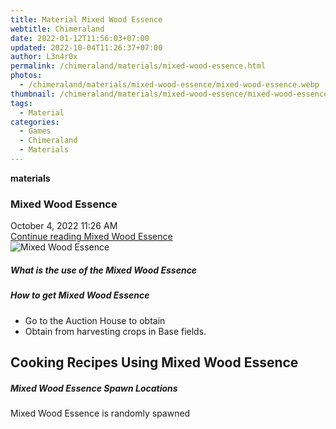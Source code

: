 ```yaml
---
title: Material Mixed Wood Essence
webtitle: Chimeraland
date: 2022-01-12T11:56:03+07:00
updated: 2022-10-04T11:26:37+07:00
author: L3n4r0x
permalink: /chimeraland/materials/mixed-wood-essence.html
photos:
  - /chimeraland/materials/mixed-wood-essence/mixed-wood-essence.webp
thumbnail: /chimeraland/materials/mixed-wood-essence/mixed-wood-essence.webp
tags:
  - Material
categories:
  - Games
  - Chimeraland
  - Materials
---
```


<section id="bootstrap-wrapper">
  <link
    rel="stylesheet"
    href="https://cdn.statically.io/gh/dimaslanjaka/Web-Manajemen/40ac3225/css/bootstrap-4.5-wrapper.css"
  />
  <div
    class="row g-0 border rounded overflow-hidden flex-md-row mb-4 shadow-sm position-relative"
  >
    <div class="col p-4 d-flex flex-column position-static">
      <strong class="d-inline-block mb-2 text-success">materials</strong>
      <h3 class="mb-0">Mixed Wood Essence</h3>
      <div class="mb-1 text-muted">October 4, 2022 11:26 AM</div>
      <a
        href="/chimeraland/materials/mixed-wood-essence.html"
        class="stretched-link d-none"
        >Continue reading Mixed Wood Essence</a
      >
    </div>
    <div class="col-auto d-none d-lg-block">
      <img
        src="/chimeraland/materials/mixed-wood-essence/mixed-wood-essence.webp"
        alt="Mixed Wood Essence"
      />
    </div>
  </div>
  <div class="row">
    <div class="col-lg-6 col-12 mb-2">
      <div class="card">
        <div class="card-body">
          <h5 class="card-title">What is the use of the Mixed Wood Essence</h5>
          <div class="card-text"><ul></ul></div>
        </div>
      </div>
    </div>
    <div class="col-lg-6 col-12 mb-2">
      <div class="card">
        <div class="card-body">
          <h5 class="card-title">How to get Mixed Wood Essence</h5>
          <div class="card-text">
            <ul>
              <li>Go to the Auction House to obtain</li>
              <li>Obtain from harvesting crops in Base fields.</li>
            </ul>
          </div>
        </div>
      </div>
    </div>
    <div class="col-lg-6 col-12 mb-2">
      <h2 id="cookable">Cooking Recipes Using Mixed Wood Essence</h2>
    </div>
    <div class="col-12 mb-2">
      <h5>Mixed Wood Essence Spawn Locations</h5>
      <p>Mixed Wood Essence is randomly spawned</p>
    </div>
  </div>
</section>